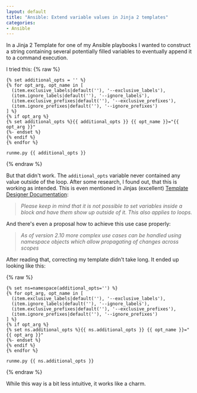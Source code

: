 ```yaml
---
layout: default
title: "Ansible: Extend variable values in Jinja 2 templates"
categories:
- Ansible
---
```


In a Jinja 2 Template for one of my Ansible playbooks I wanted to construct a string containing several potentially filled variables to eventually append it to a command execution.

I tried this:
{% raw %}
```jinja
{% set additional_opts = '' %}
{% for opt_arg, opt_name in [
  (item.exclusive_labels|default(''), '--exclusive_labels'),
  (item.ignore_labels|default(''), '--ignore_labels'),
  (item.exclusive_prefixes|default(''), '--exclusive_prefixes'),
  (item.ignore_prefixes|default(''), '--ignore_prefixes')
] %}
{% if opt_arg %}
{% set additional_opts %}{{ additional_opts }} {{ opt_name }}="{{ opt_arg }}"
{%- endset %}
{% endif %}
{% endfor %}

runme.py {{ additional_opts }}
```
{% endraw %}

But that didn't work. The `additional_opts` variable never contained any value outside of the loop.
After some research, I found out, that this is working as intended. This is even mentioned in Jinjas (excellent) [Template Designer Documentation][tdd]:

> *Please keep in mind that it is not possible to set variables inside a block and have them show up outside of it. This also applies to loops.*

And there's even a proposal how to achieve this use case properly:

> *As of version 2.10 more complex use cases can be handled using namespace objects which allow propagating of changes across scopes*

After reading that, correcting my template didn't take long. It ended up looking like this:

{% raw %}
```jinja
{% set ns=namespace(additional_opts='') %}
{% for opt_arg, opt_name in [
  (item.exclusive_labels|default(''), '--exclusive_labels'),
  (item.ignore_labels|default(''), '--ignore_labels'),
  (item.exclusive_prefixes|default(''), '--exclusive_prefixes'),
  (item.ignore_prefixes|default(''), '--ignore_prefixes')
] %}
{% if opt_arg %}
{% set ns.additional_opts %}{{ ns.additional_opts }} {{ opt_name }}="{{ opt_arg }}"
{%- endset %}
{% endif %}
{% endfor %}

runme.py {{ ns.additional_opts }}
```
{% endraw %}

While this way is a bit less intuitive, it works like a charm.

[tdd]: http://jinja.pocoo.org/docs/2.10/templates/#assignments
